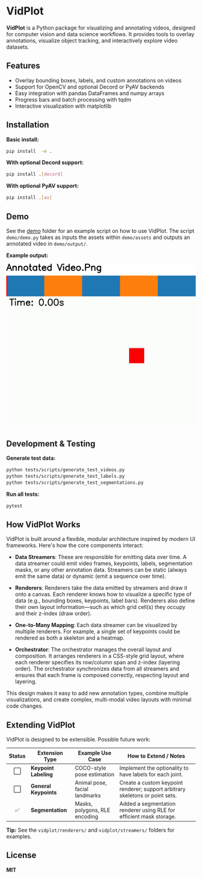 # VidPlot

**VidPlot** is a Python package for visualizing and annotating videos, designed for computer vision and data science workflows. It provides tools to overlay annotations, visualize object tracking, and interactively explore video datasets.

## Features
- Overlay bounding boxes, labels, and custom annotations on videos
- Support for OpenCV and optional Decord or PyAV backends
- Easy integration with pandas DataFrames and numpy arrays
- Progress bars and batch processing with tqdm
- Interactive visualization with matplotlib

## Installation

**Basic install:**
```bash
pip install  -e .
```

**With optional Decord support:**
```bash
pip install .[decord]
```

**With optional PyAV support:**
```bash
pip install .[av]
```

## Demo

See the [demo](demo/) folder for an example script on how to use VidPlot. The script `demo/demo.py` takes as inputs the assets within `demo/assets` and outputs an annotated video in `demo/output/`.

**Example output:**

![Annotated Video Example](demo/output/annotated_video.png)

## Development & Testing

**Generate test data:**
```bash
python tests/scripts/generate_test_videos.py
python tests/scripts/generate_test_labels.py
python tests/scripts/generate_test_segmentations.py
```

**Run all tests:**
```bash
pytest
```

## How VidPlot Works

VidPlot is built around a flexible, modular architecture inspired by modern UI frameworks. Here's how the core components interact:

- **Data Streamers**: These are responsible for emitting data over time. A data streamer could emit video frames, keypoints, labels, segmentation masks, or any other annotation data. Streamers can be static (always emit the same data) or dynamic (emit a sequence over time).

- **Renderers**: Renderers take the data emitted by streamers and draw it onto a canvas. Each renderer knows how to visualize a specific type of data (e.g., bounding boxes, keypoints, label bars). Renderers also define their own layout information—such as which grid cell(s) they occupy and their z-index (draw order).

- **One-to-Many Mapping**: Each data streamer can be visualized by multiple renderers. For example, a single set of keypoints could be rendered as both a skeleton and a heatmap.

- **Orchestrator**: The orchestrator manages the overall layout and composition. It arranges renderers in a CSS-style grid layout, where each renderer specifies its row/column span and z-index (layering order). The orchestrator synchronizes data from all streamers and ensures that each frame is composed correctly, respecting layout and layering.

This design makes it easy to add new annotation types, combine multiple visualizations, and create complex, multi-modal video layouts with minimal code changes.

## Extending VidPlot

VidPlot is designed to be extensible. Possible future work:

| Status | Extension Type         | Example Use Case                | How to Extend / Notes                                                                 |
|:------:|-----------------------|---------------------------------|--------------------------------------------------------------------------------------|
|   ⬜️    | **Keypoint Labeling** | COCO-style pose estimation      | Implement the optionality to have labels for each joint.           |
|   ⬜️    | **General Keypoints** | Animal pose, facial landmarks   | Create a custom keypoint renderer; support arbitrary skeletons or point sets.        |
|   ✅    | **Segmentation**      | Masks, polygons, RLE encoding   | Added a segmentation renderer using RLE for efficient mask storage.                  |

**Tip:** See the `vidplot/renderers/` and `vidplot/streamers/` folders for examples.

## License

**MIT** 
 